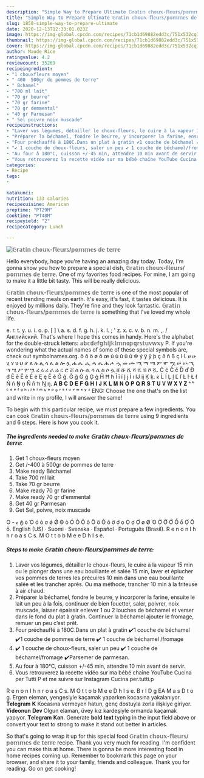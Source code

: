 ```yaml
---
description: "Simple Way to Prepare Ultimate 𝔾𝕣𝕒𝕥𝕚𝕟 𝕔𝕙𝕠𝕦𝕩-𝕗𝕝𝕖𝕦𝕣𝕤/𝕡𝕠𝕞𝕞𝕖𝕤 𝕕𝕖 𝕥𝕖𝕣𝕣𝕖"
title: "Simple Way to Prepare Ultimate 𝔾𝕣𝕒𝕥𝕚𝕟 𝕔𝕙𝕠𝕦𝕩-𝕗𝕝𝕖𝕦𝕣𝕤/𝕡𝕠𝕞𝕞𝕖𝕤 𝕕𝕖 𝕥𝕖𝕣𝕣𝕖"
slug: 1858-simple-way-to-prepare-ultimate
date: 2020-12-13T12:33:01.023Z
image: https://img-global.cpcdn.com/recipes/71cb1d69882edd3c/751x532cq70/𝔾𝕣𝕒𝕥𝕚𝕟-𝕔𝕙𝕠𝕦𝕩-𝕗𝕝𝕖𝕦𝕣𝕤𝕡𝕠𝕞𝕞𝕖𝕤-𝕕𝕖-𝕥𝕖𝕣𝕣𝕖-photo-principale-de-la-recette.jpg
thumbnail: https://img-global.cpcdn.com/recipes/71cb1d69882edd3c/751x532cq70/𝔾𝕣𝕒𝕥𝕚𝕟-𝕔𝕙𝕠𝕦𝕩-𝕗𝕝𝕖𝕦𝕣𝕤𝕡𝕠𝕞𝕞𝕖𝕤-𝕕𝕖-𝕥𝕖𝕣𝕣𝕖-photo-principale-de-la-recette.jpg
cover: https://img-global.cpcdn.com/recipes/71cb1d69882edd3c/751x532cq70/𝔾𝕣𝕒𝕥𝕚𝕟-𝕔𝕙𝕠𝕦𝕩-𝕗𝕝𝕖𝕦𝕣𝕤𝕡𝕠𝕞𝕞𝕖𝕤-𝕕𝕖-𝕥𝕖𝕣𝕣𝕖-photo-principale-de-la-recette.jpg
author: Maude Rice
ratingvalue: 4.2
reviewcount: 35269
recipeingredient:
- "1 chouxfleurs moyen"
- " 400  500gr de pommes de terre"
- " Bchamel"
- "700 ml lait"
- "70 gr beurre"
- "70 gr farine"
- "70 gr demmental"
- "40 gr Parmesan"
- " Sel poivre noix muscade"
recipeinstructions:
- "Laver vos légumes, détailler le choux-fleurs, le cuire à la vapeur 15 min ou le plonger dans une eau bouillante et salée 15 min, laver et éplucher vos pommes de terres les précuires 10 min dans une eau bouillante salée et les trancher après. Ou ma méthode, trancher 10 min à la friteuse à air chaud."
- "Préparer la béchamel, fondre le beurre, y incorporer la farine, ensuite le lait un peu à la fois, continuer de bien fouetter, saler, poivrer, noix muscade, laisser épaissir enlever 1 ou 2 louches de béchamel et verser dans le fond du plat à gratin. Continuer la béchamel ajouter le fromage, remuer un peu c’est prêt."
- "Four préchauffé à 180C.Dans un plat à gratin ✔️1 couche de béchamel ✔️1 couche de pommes de terre ✔️ 1 couche de béchamel /fromage"
- "✔️ 1 couche de choux-fleurs, saler un peu ✔️ 1 couche de béchamel/fromage ✔️Parsemer de parmesan."
- "Au four à 180°C, cuisson +/-45 min, attendre 10 min avant de servir."
- "Vous retrouverez la recette vidéo sur ma bébé chaîne YouTube Cucina per Tutti P et me suivre sur Instagram Cucina.per.tutti.p"
categories:
- Recipe
tags:
- 

katakunci:  
nutrition: 133 calories
recipecuisine: American
preptime: "PT29M"
cooktime: "PT48M"
recipeyield: "2"
recipecategory: Lunch

---
```



![𝔾𝕣𝕒𝕥𝕚𝕟 𝕔𝕙𝕠𝕦𝕩-𝕗𝕝𝕖𝕦𝕣𝕤/𝕡𝕠𝕞𝕞𝕖𝕤 𝕕𝕖 𝕥𝕖𝕣𝕣𝕖](https://img-global.cpcdn.com/recipes/71cb1d69882edd3c/751x532cq70/𝔾𝕣𝕒𝕥𝕚𝕟-𝕔𝕙𝕠𝕦𝕩-𝕗𝕝𝕖𝕦𝕣𝕤𝕡𝕠𝕞𝕞𝕖𝕤-𝕕𝕖-𝕥𝕖𝕣𝕣𝕖-photo-principale-de-la-recette.jpg)

Hello everybody, hope you're having an amazing day today. Today, I'm gonna show you how to prepare a special dish, 𝔾𝕣𝕒𝕥𝕚𝕟 𝕔𝕙𝕠𝕦𝕩-𝕗𝕝𝕖𝕦𝕣𝕤/𝕡𝕠𝕞𝕞𝕖𝕤 𝕕𝕖 𝕥𝕖𝕣𝕣𝕖. One of my favorites food recipes. For mine, I am going to make it a little bit tasty. This will be really delicious.

𝔾𝕣𝕒𝕥𝕚𝕟 𝕔𝕙𝕠𝕦𝕩-𝕗𝕝𝕖𝕦𝕣𝕤/𝕡𝕠𝕞𝕞𝕖𝕤 𝕕𝕖 𝕥𝕖𝕣𝕣𝕖 is one of the most popular of recent trending meals on earth. It's easy, it's fast, it tastes delicious. It is enjoyed by millions daily. They're fine and they look fantastic. 𝔾𝕣𝕒𝕥𝕚𝕟 𝕔𝕙𝕠𝕦𝕩-𝕗𝕝𝕖𝕦𝕣𝕤/𝕡𝕠𝕞𝕞𝕖𝕤 𝕕𝕖 𝕥𝕖𝕣𝕣𝕖 is something that I've loved my whole life.

e. r. t. y. u. i. o. p. [ ] \ a. s. d. f. g. h. j. k. l. ; &#39; z. x. c. v. b. n. m. ,. / Английский. That&#39;s where I hope this comes in handy. Here&#39;s the alphabet for the double-struck letters: 𝕒𝕓𝕔𝕕𝕖𝕗𝕘𝕙𝕚𝕛𝕜𝕝𝕞𝕟𝕠𝕡𝕢𝕣𝕤𝕥𝕦𝕧𝕨𝕩𝕪 P. If you&#39;re wondering what the actual names of some of these special symbols are, check out symbolnames.org. ô õ ö ø ō œ ú ù û ü ū ŵ ý ÿ ŷ þ ç ð ñ ß ç l·l. ሀ ሁ ሂ ሃ ሄ ህ ሆ ለ ሉ ሊ ላ ሌ ል ሎ ሏ ሐ ሑ ሒ ሓ ሔ ሕ ሖ ሗ መ ሙ ሚ ማ ሜ ም ሞ ሟ ሠ ሡ ሢ ሣ ሤ ሥ ሦ ሧ ረ ሩ ሪ ራ ሬ ር ሮ ሯ ሰ ሱ ሲ ሳ ሴ ስ ሶ ሷ ሸ ሹ ሺ ሻ ሼ ሽ ሾ ሿ. Ċ ċ Č č Ď ď Đ đ Ē ē Ĕ ĕ Ė ė Ę ę Ě ě Ĝ ĝ. Ğ ğ Ġ ġ Ģ ģ Ĥ Ħ ħ Ī ī ĭ Į į İ ı Ĳ ĳ Ķ ķ. ĸ Ĺ ĺ Ļ ļ Ľ ľ Ŀ ŀ Ł ł Ń ń Ņ ņ Ň ň ŉ Ŋ ŋ. 𝐀 𝐁 𝐂 𝐃 𝐄 𝐅 𝐆 𝐇 𝐈 𝐉 𝐊 𝐋 𝐌 𝐍 𝐎 𝐏 𝐐 𝐑 𝐒 𝐓 𝐔 𝐕 𝐖 𝐗 𝐘 𝐙 ᵃ ᵇ ᶜ ᵈ ᵉ ᶠ ᵍ ʰ ᶤ ʲ ᵏ ˡ ᵐ ᶰ ᵒ ᵖ ᵠ ʳ ˢ ᵗ ᵘ ᵛ ʷ ˣ ʸ ᶻ ENG: Choose the one that&#39;s on the list and write in my profile, I will answer the same!


To begin with this particular recipe, we must prepare a few ingredients. You can cook 𝔾𝕣𝕒𝕥𝕚𝕟 𝕔𝕙𝕠𝕦𝕩-𝕗𝕝𝕖𝕦𝕣𝕤/𝕡𝕠𝕞𝕞𝕖𝕤 𝕕𝕖 𝕥𝕖𝕣𝕣𝕖 using 9 ingredients and 6 steps. Here is how you cook it.

<!--inarticleads1-->

##### The ingredients needed to make 𝔾𝕣𝕒𝕥𝕚𝕟 𝕔𝕙𝕠𝕦𝕩-𝕗𝕝𝕖𝕦𝕣𝕤/𝕡𝕠𝕞𝕞𝕖𝕤 𝕕𝕖 𝕥𝕖𝕣𝕣𝕖:

1. Get 1 choux-fleurs moyen
1. Get  /-400 à 500gr de pommes de terre
1. Make ready  Béchamel
1. Take 700 ml lait
1. Take 70 gr beurre
1. Make ready 70 gr farine
1. Make ready 70 gr d&#39;emmental
1. Get 40 gr Parmesan
1. Get  Sel, poivre, noix muscade


O - ℴ ტ ٥ Ό ó ό σ ǿ Ǿ Θ ò Ó Ò Ô ô Ö ö Õ õ ờ ớ ọ Ọ ợ Ợ ø Ø Ό Ở Ờ Ớ Ổ ổ Ợ Ō ō. English (US) · Suomi · Svenska · Español · Português (Brasil). R e n o n I h n r o a s C s. M O t t o b M e e D h I s e. 

<!--inarticleads2-->

##### Steps to make 𝔾𝕣𝕒𝕥𝕚𝕟 𝕔𝕙𝕠𝕦𝕩-𝕗𝕝𝕖𝕦𝕣𝕤/𝕡𝕠𝕞𝕞𝕖𝕤 𝕕𝕖 𝕥𝕖𝕣𝕣𝕖:

1. Laver vos légumes, détailler le choux-fleurs, le cuire à la vapeur 15 min ou le plonger dans une eau bouillante et salée 15 min, laver et éplucher vos pommes de terres les précuires 10 min dans une eau bouillante salée et les trancher après. Ou ma méthode, trancher 10 min à la friteuse à air chaud.
1. Préparer la béchamel, fondre le beurre, y incorporer la farine, ensuite le lait un peu à la fois, continuer de bien fouetter, saler, poivrer, noix muscade, laisser épaissir enlever 1 ou 2 louches de béchamel et verser dans le fond du plat à gratin. Continuer la béchamel ajouter le fromage, remuer un peu c’est prêt.
1. Four préchauffé à 180C.Dans un plat à gratin ✔️1 couche de béchamel ✔️1 couche de pommes de terre ✔️ 1 couche de béchamel /fromage
1. ✔️ 1 couche de choux-fleurs, saler un peu ✔️ 1 couche de béchamel/fromage ✔️Parsemer de parmesan.
1. Au four à 180°C, cuisson +/-45 min, attendre 10 min avant de servir.
1. Vous retrouverez la recette vidéo sur ma bébé chaîne YouTube Cucina per Tutti P et me suivre sur Instagram Cucina.per.tutti.p


R e n o n I h n r o a s C s. M O t t o b M e e D h I s e. B r I D g EA M a s D t o g. Ergen eleman, yengesiyle kaçamak yaparken kocasına yakalanıyor. 𝐓𝐞𝐥𝐞𝐠𝐫𝐚𝐦 𝐊 Kocasına vermeyen hatun, genç dostuyla zorla ilişkiye giriyor. 𝐕𝐢𝐝𝐞𝐨𝐧𝐮𝐧 𝐃𝐞𝐯 Olgun elaman, üvey kız kardeşiyle ormanda kaçamak yapıyor. 𝐓𝐞𝐥𝐞𝐠𝐫𝐚𝐦 𝐊𝐚𝐧. Generate 𝐛𝐨𝐥𝐝 𝐭𝐞𝐱𝐭 typing in the input field above or convert your text to strong to make it stand out better in articles. 

So that's going to wrap it up for this special food 𝔾𝕣𝕒𝕥𝕚𝕟 𝕔𝕙𝕠𝕦𝕩-𝕗𝕝𝕖𝕦𝕣𝕤/𝕡𝕠𝕞𝕞𝕖𝕤 𝕕𝕖 𝕥𝕖𝕣𝕣𝕖 recipe. Thank you very much for reading. I'm confident you can make this at home. There is gonna be more interesting food in home recipes coming up. Remember to bookmark this page on your browser, and share it to your family, friends and colleague. Thank you for reading. Go on get cooking!
